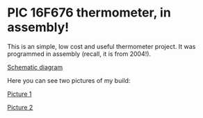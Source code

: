 # PIC 16F676 thermometer, in assembly!

This is an simple, low cost and useful thermometer project.
It was programmed in assembly (recall, it is from 2004!).


[Schematic diagram](/esquema/term_f676.png)

Here you can see two pictures of my build:

[Picture 1](/photos/term_lm35.jpg)

[Picture 2](/photos/term_lm35a.jpg)
